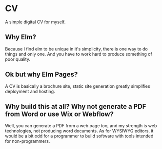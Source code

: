 # CV
A simple digital CV for myself.

## Why Elm?
Because I find elm to be unique in it's simplicity, there is one way to do things and only one. And you have to work hard to produce something of poor quality.

## Ok but why Elm Pages?
A CV is basically a brochure site, static site generation greatly simplifies deployment and hosting.

## Why build this at all? Why not generate a PDF from Word or use Wix or Webflow?
Well, you can generate a PDF from a web page too, and my strength is web technologies, not producing word documents.
As for WYSIWYG editors, it would be a bit odd for a programmer to build software with tools intended for non-programmers.